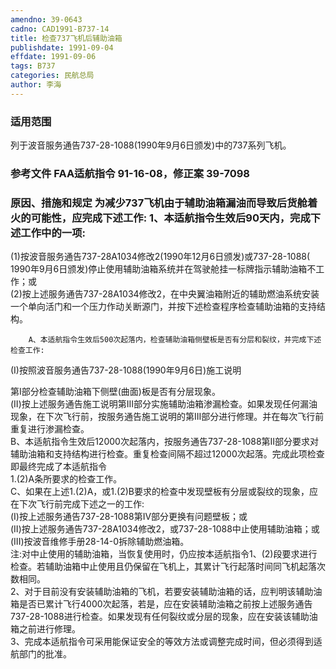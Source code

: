 ```yaml
---
amendno: 39-0643  
cadno: CAD1991-B737-14  
title: 检查737飞机后辅助油箱  
publishdate: 1991-09-04  
effdate: 1991-09-06  
tags: B737  
categories: 民航总局  
author: 李海  
---
```

  
### 适用范围  
列于波音服务通告737-28-1088(1990年9月6日颁发)中的737系列飞机。  
  
<!--more-->  
### 参考文件    FAA适航指令 91-16-08，修正案 39-7098  
  
### 原因、措施和规定     为减少737飞机由于辅助油箱漏油而导致后货舱着火的可能性，应完成下述工作:      1、本适航指令生效后90天内，完成下述工作中的一项:  
(1)按波音服务通告737-28A1034修改2(1990年12月6日颁发)或737-28-1088( 1990年9月6日颁发)停止使用辅助油箱系统并在驾驶舱挂一标牌指示辅助油箱不工作；或  
(2)按上述服务通告737-28A1034修改2，在中央翼油箱附近的辅助燃油系统安装一个单向活门和一个压力作动关断源门，并按下述检查程序检查辅助油箱的支持结构。  
  
        A、本适航指令生效后500次起落内，检查辅助油箱侧壁板是否有分层和裂纹，并完成下述检查工作:  
(I)按照波音服务通告737-28-1088(1990年9月6日)施工说明  
  
第I部分检查辅助油箱下侧壁(曲面)板是否有分层现象。  
(II)按上述服务通告施工说明第III部分实施辅助油箱渗漏检查。如果发现任何漏油现象，在下次飞行前，按服务通告施工说明的第III部分进行修理。并在每次飞行前重复进行渗漏检查。  
B、本适航指令生效后12000次起落内，按服务通告737-28-1088第II部分要求对辅助油箱和支持结构进行检查。重复检查间隔不超过12000次起落。完成此项检查即最终完成了本适航指令  
1.(2)A条所要求的检查工作。  
        C、如果在上述1.(2)A，或1.(2)B要求的检查中发现壁板有分层或裂纹的现象，应在下次飞行前完成下述之一的工作:  
       (I)按上述服务通告737-28-1088第IV部分更换有问题壁板；或  
(II)按上述服务通告737-28A1034修改2，或737-28-1088中止使用辅助油箱；或  
       (III)按波音维修手册28-14-0拆除辅助燃油箱。  
        注:对中止使用的辅助油箱，当恢复使用时，仍应按本适航指令1、(2)段要求进行检查。若辅助油箱中止使用且仍保留在飞机上，其累计飞行起落时间同飞机起落次数相同。  
    2、对于目前没有安装辅助油箱的飞机，若要安装辅助油箱的话，应判明该辅助油箱是否已累计飞行4000次起落，若是，应在安装辅助油箱之前按上述服务通告737-28-1088进行检查。如果发现有任何裂纹或分层的现象，应在安装该辅助油箱之前进行修理。  
    3、完成本适航指令可采用能保证安全的等效方法或调整完成时间，但必须得到适航部门的批准。  
